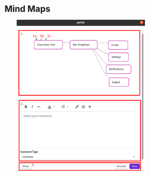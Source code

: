 # Mind Maps

<figure><img src="../../../.gitbook/assets/8-walkthrough-mindmap.png" alt=""><figcaption></figcaption></figure>
